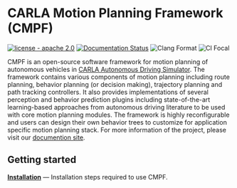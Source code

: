 CARLA Motion Planning Framework (CMPF)
=====
[![license - apache 2.0](https://img.shields.io/:license-Apache%202.0-blue.svg)](https://opensource.org/licenses/Apache-2.0)
[![Documentation Status](https://readthedocs.org/projects/cmpf/badge/?version=latest)](https://cmpf.readthedocs.io/en/latest/?badge=latest)
![Clang Format](https://github.com/mlsdpk/cmpf/actions/workflows/clang_format.yml/badge.svg)
![CI Focal](https://github.com/mlsdpk/cmpf/actions/workflows/ci_focal.yml/badge.svg)

CMPF is an open-source software framework for motion planning of autonomous vehicles in [CARLA Autonomous Driving Simulator](https://carla.org/). The framework contains various components of motion planning including route planning, behavior planning (or decision making), trajectory planning and path tracking controllers. It also provides implementations of several perception and behavior prediction plugins including state-of-the-art learning-based approaches from autonomous driving literature to be used with core motion planning modules. The framework is highly reconfigurable and users can design their own behavior trees to customize for application specific motion planning stack. For more information of the project, please visit our [documention site](https://cmpf.readthedocs.io/).

## Getting started

[__Installation__](https://cmpf.readthedocs.io/en/latest/contents/getting_started/index.html#installation) — Installation steps required to use CMPF.  